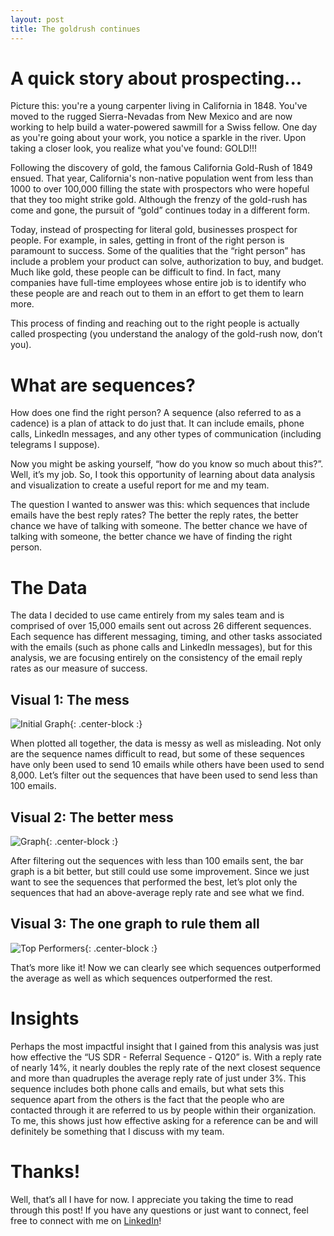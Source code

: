 ```yaml
---
layout: post
title: The goldrush continues
---
```


# A quick story about prospecting...

Picture this: you're a young carpenter living in California in 1848. You've moved to the rugged Sierra-Nevadas from New Mexico and are now working to help build a water-powered sawmill for a Swiss fellow. One day as you're going about your work, you notice a sparkle in the river. Upon taking a closer look, you realize what you've found: GOLD!!! 

Following the discovery of gold, the famous California Gold-Rush of 1849 ensued. That year, California's non-native population went from less than 1000 to over 100,000 filling the state with prospectors who were hopeful that they too might strike gold. Although the frenzy of the gold-rush has come and gone, the pursuit of “gold” continues today in a different form.

Today, instead of prospecting for literal gold, businesses prospect for people. For example, in sales, getting in front of the right person is paramount to success. Some of the qualities that the “right person” has include a problem your product can solve, authorization to buy, and budget. Much like gold, these people can be difficult to find. In fact, many companies have full-time employees whose entire job is to identify who these people are and reach out to them in an effort to get them to learn more. 

This process of finding and reaching out to the right people is actually called prospecting (you understand the analogy of the gold-rush now, don’t you). 

# What are sequences?

How does one find the right person? A sequence (also referred to as a cadence) is a plan of attack to do just that. It can include emails, phone calls, LinkedIn messages, and any other types of communication (including telegrams I suppose). 

Now you might be asking yourself, “how do you know so much about this?”. Well, it’s my job. So, I took this opportunity of learning about data analysis and visualization to create a useful report for me and my team. 

The question I wanted to answer was this: which sequences that include emails have the best reply rates? The better the reply rates, the better chance we have of talking with someone. The better chance we have of talking with someone, the better chance we have of finding the right person.


# The Data

The data I decided to use came entirely from my sales team and is comprised of over 15,000 emails sent out across 26 different sequences. Each sequence has different messaging, timing, and other tasks associated with the emails (such as phone calls and LinkedIn messages), but for this analysis, we are focusing entirely on the consistency of the email reply rates as our measure of success.

## Visual 1: The mess

![Initial Graph](https://raw.githubusercontent.com/ndow33/ndow33.github.io/master/lambda_unit1_build/unfiltered%20reply%20rates.PNG){: .center-block :}

When plotted all together, the data is messy as well as misleading. Not only are the sequence names difficult to read, but some of these sequences have only been used to send 10 emails while others have been used to send 8,000. Let’s filter out the sequences that have been used to send less than 100 emails. 

## Visual 2: The better mess

![Graph](https://raw.githubusercontent.com/ndow33/ndow33.github.io/master/lambda_unit1_build/Reply%20Rates%20by%20Sequence.PNG){: .center-block :}

After filtering out the sequences with less than 100 emails sent, the bar graph is a bit better, but still could use some improvement. Since we just want to see the sequences that performed the best, let’s plot only the sequences that had an above-average reply rate and see what we find.

## Visual 3: The one graph to rule them all

![Top Performers](https://raw.githubusercontent.com/ndow33/ndow33.github.io/master/lambda_unit1_build/top%20sequences.PNG){: .center-block :}

That’s more like it! Now we can clearly see which sequences outperformed the average as well as which sequences outperformed the rest.

# Insights

Perhaps the most impactful insight that I gained from this analysis was just how effective the “US SDR - Referral Sequence - Q120” is. With a reply rate of nearly 14%, it nearly doubles the reply rate of the next closest sequence and more than quadruples the average reply rate of just under 3%. This sequence includes both phone calls and emails, but what sets this sequence apart from the others is the fact that the people who are contacted through it are referred to us by people within their organization. To me, this shows just how effective asking for a reference can be and will definitely be something that I discuss with my team.

# Thanks!

Well, that’s all I have for now. I appreciate you taking the time to read through this post! If you have any questions or just want to connect, feel free to connect with me on [LinkedIn](https://www.linkedin.com/in/nathan-dow-42a846148/)!
